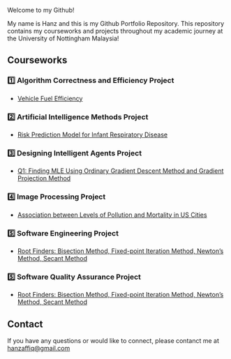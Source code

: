 Welcome to my Github!

My name is Hanz and this is my Github Portfolio Repository.
This repository contains my courseworks and projects throughout my academic journey at the University of Nottingham Malaysia!

## Courseworks
### 1️⃣ Algorithm Correctness and Efficiency Project
- [Vehicle Fuel Efficiency](https://github.com/yenmay-lee00/yenmay_portfolio/blob/main/Pricing%20Insurance%20Products.pdf)

### 2️⃣ Artificial Intelligence Methods Project
- [Risk Prediction Model for Infant Respiratory Disease](https://github.com/yenmay-lee00/yenmay_portfolio/blob/main/Risk%20Prediction%20Model%20for%20Infant%20Respiratory%20Diseases.pdf)

### 3️⃣ Designing Intelligent Agents Project
- [Q1: Finding MLE Using Ordinary Gradient Descent Method and Gradient Projection Method](https://github.com/yenmay-lee00/yenmay_portfolio/blob/main/20311298_Assignment%202.ipynb)

### 4️⃣ Image Processing Project
- [Association between Levels of Pollution and Mortality in US Cities](https://github.com/yenmay-lee00/yenmay_portfolio/blob/main/Association%20between%20Levels%20of%20Pollution%20and%20Mortality%20in%20US%20cities.pdf)

### 5️⃣ Software Engineering Project
- [Root Finders: Bisection Method, Fixed-point Iteration Method, Newton’s Method, Secant Method](https://github.com/yenmay-lee00/yenmay_portfolio/blob/main/root_finders.py)

### 5️⃣ Software Quality Assurance Project
- [Root Finders: Bisection Method, Fixed-point Iteration Method, Newton’s Method, Secant Method](https://github.com/yenmay-lee00/yenmay_portfolio/blob/main/root_finders.py)

## Contact
If you have any questions or would like to connect, please contanct me at hanzaffiq@gmail.com
